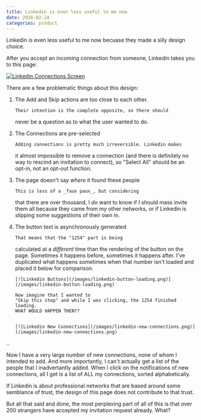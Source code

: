 ```yaml
---
title: Linkedin is even less useful to me now
date: 2016-02-24
categories: product
---
```


Linkedin is even less useful to me now becuase they made
a silly design choice.

After you accept an incoming connection from someone,
Linkedin takes you to this page:

[![Linkedin Connections Screen](/images/linkedin-pick-up-where-you-left-off.png)](/images/linkedin-pick-up-where-you-left-off.png)

There are a few problematic things about this design:

1.  The Add and Skip actions are too close to each other.

        Their intention is the complete opposite, so there should

    never be a question as to what the user wanted to do.

1.  The Connections are pre-selected

        Adding connections is pretty much irreversible. Linkedin makes

    it almost impossible to remove a connection (and there is
    definitely no way to rescind an invitation to connect),
    so "Select All" should be an opt-in, not an opt-out function.

1.  The page doesn't say _where_ it found these people

        This is less of a _faux paux_, but considering

    that there are over thousand, I _do_ want to know if I should mass invite
    them all because they came from my other networks, or if Linkedin
    is slipping some suggestions of their own in.

1.  The button text is asynchronously generated

        That means that the "1254" part is being

    calculated at a _different_ time than the rendering of the button
    on the page. Sometimes it happens before, sometimes it happens after.
    I've duplicated what happens sometimes when that number isn't loaded
    and placed it below for comparison.

        [![Linkedin Buttons](/images/linkedin-button-loading.png)](/images/linkedin-button-loading.png)

        Now imagine that I wanted to
        "Skip this step" and while I was clicking, the 1254 finished loading.
        WHAT WOULD HAPPEN THEN??


        [![Linkedin New Connections](/images/linkedin-new-connections.png)](/images/linkedin-new-connections.png)

..

Now I have a very large number of new connections, none of whom I intended to
add. And more importantly, I can't actually get a list of the people that
I inadvertantly added. When I click on the notifications of new connections, all
I get is a list of ALL my connections, sorted alphabetically.

If Linkedin is about professional networks that are based around some semblance
of trust, the design of this page does not contribute to that trust.

But all that said and done, the most perplexing part of all of this is that
over 200 strangers have accepted my invitation request already. What?
